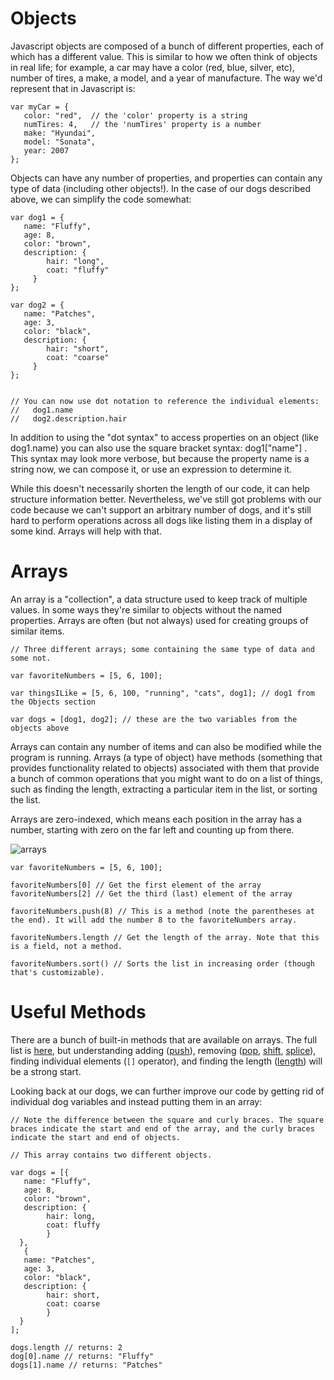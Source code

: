 # Objects
Javascript objects are composed of a bunch of different properties, each of which has a different value. This is similar to how we often think of objects in real life; for example, a car may have a color (red, blue, silver, etc), number of tires, a make, a model, and a year of manufacture. The way we'd represent that in Javascript is:

```
var myCar = {
   color: "red",  // the 'color' property is a string
   numTires: 4,   // the 'numTires' property is a number
   make: "Hyundai",
   model: "Sonata",
   year: 2007
};
```

Objects can have any number of properties, and properties can contain any type of data (including other objects!). In the case of our dogs described above, we can simplify the code somewhat:

```
var dog1 = {
   name: "Fluffy",
   age: 8,
   color: "brown",
   description: {
        hair: "long",
        coat: "fluffy"
     }
};

var dog2 = {
   name: "Patches",
   age: 3,
   color: "black",
   description: {
        hair: "short",
        coat: "coarse"  
     }
};


// You can now use dot notation to reference the individual elements:
//   dog1.name
//   dog2.description.hair
```

In addition to using the "dot syntax" to access properties on an object (like dog1.name) you can also use the square bracket syntax: dog1["name"] . This syntax may look more verbose, but because the property name is a string now, we can compose it, or use an expression to determine it.

While this doesn't necessarily shorten the length of our code, it can help structure information better. Nevertheless, we've still got problems with our code because we can't support an arbitrary number of dogs, and it's still hard to perform operations across all dogs like listing them in a display of some kind. Arrays will help with that.


# Arrays
An array is a "collection", a data structure used to keep track of multiple values. In some ways they're similar to objects without the named properties. Arrays are often (but not always) used for creating groups of similar items.

```
// Three different arrays; some containing the same type of data and some not.

var favoriteNumbers = [5, 6, 100];

var thingsILike = [5, 6, 100, "running", "cats", dog1]; // dog1 from the Objects section

var dogs = [dog1, dog2]; // these are the two variables from the objects above
```

Arrays can contain any number of items and can also be modified while the program is running. Arrays (a type of object) have methods (something that provides functionality related to objects) associated with them that provide a bunch of common operations that you might want to do on a list of things, such as finding the length, extracting a particular item in the list, or sorting the list.

Arrays are zero-indexed, which means each position in the array has a number, starting with zero on the far left and counting up from there.

![arrays](https://tiy-learn-content.s3.amazonaws.com/2f957762-js-arrayindex.png)

```
var favoriteNumbers = [5, 6, 100];

favoriteNumbers[0] // Get the first element of the array
favoriteNumbers[2] // Get the third (last) element of the array

favoriteNumbers.push(8) // This is a method (note the parentheses at the end). It will add the number 8 to the favoriteNumbers array.

favoriteNumbers.length // Get the length of the array. Note that this is a field, not a method.

favoriteNumbers.sort() // Sorts the list in increasing order (though that's customizable).
```

# Useful Methods
There are a bunch of built-in methods that are available on arrays. The full list is [here](https://developer.mozilla.org/en-US/docs/Web/JavaScript/Reference/Global_Objects/Array), but understanding adding ([push](https://developer.mozilla.org/en-US/docs/Web/JavaScript/Reference/Global_Objects/Array/push)), removing ([pop](https://developer.mozilla.org/en-US/docs/Web/JavaScript/Reference/Global_Objects/Array/pop), [shift](https://developer.mozilla.org/en-US/docs/Web/JavaScript/Reference/Global_Objects/Array/shift), [splice](https://developer.mozilla.org/en-US/docs/Web/JavaScript/Reference/Global_Objects/Array/splice)), finding individual elements (`[]` operator), and finding the length ([length](https://developer.mozilla.org/en-US/docs/Web/JavaScript/Reference/Global_Objects/Array/length)) will be a strong start.

Looking back at our dogs, we can further improve our code by getting rid of individual dog variables and instead putting them in an array:

```
// Note the difference between the square and curly braces. The square braces indicate the start and end of the array, and the curly braces indicate the start and end of objects.

// This array contains two different objects.

var dogs = [{
   name: "Fluffy",
   age: 8,
   color: "brown",
   description: {
        hair: long,
        coat: fluffy  
        }
  },
   {
   name: "Patches",
   age: 3,
   color: "black",
   description: {
        hair: short,
        coat: coarse  
        }
  }
];

dogs.length // returns: 2
dog[0].name // returns: "Fluffy"
dogs[1].name // returns: "Patches"
```
